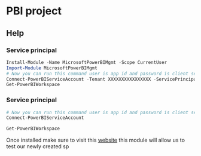 # PBI project

## Help
### Service principal
```ps1
Install-Module -Name MicrosoftPowerBIMgmt -Scope CurrentUser
Import-Module MicrosoftPowerBIMgmt
# Now you can run this command user is app id and password is client secret
Connect-PowerBIServiceAccount -Tenant XXXXXXXXXXXXXXXX -ServicePrincipal -Credential (Get-Credential)
Get-PowerBIWorkspace
```
### Service principal
```ps1
# Now you can run this command user is app id and password is client secret
Connect-PowerBIServiceAccount

Get-PowerBIWorkspace
```
Once installed make sure to visit this [website](https://learn.microsoft.com/en-us/powershell/module/microsoftpowerbimgmt.profile/connect-powerbiserviceaccount?view=powerbi-ps) this module will allow us to test our newly created sp